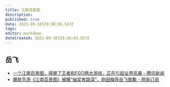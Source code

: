```yaml
---
title: 江南百景图
description: 
published: true
date: 2021-09-16T23:38:03.557Z
tags: 
editor: markdown
dateCreated: 2021-09-16T23:38:03.557Z
---
```


## 岳飞

+ [一个江南百景图，得罪了王者和FGO两大游戏，正在引起业界风暴 - 腾讯新闻](https://web.archive.org/web/20210916151917/https://xw.qq.com/cmsid/20210916A00S1Y00)
+ [爆款手游《江南百景图》被曝“抽奖套路深”，刚因侮辱岳飞致歉 - 网易订阅](https://web.archive.org/web/20210916151938/https://www.163.com/dy/article/GJUMHRCF0519DL8R.html)
